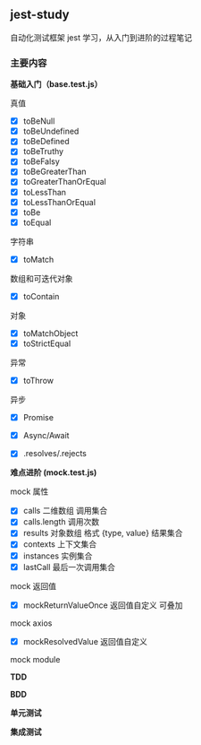## jest-study

自动化测试框架 jest 学习，从入门到进阶的过程笔记

### 主要内容

**基础入门（base.test.js）**

真值
- [x] toBeNull
- [x] toBeUndefined
- [x] toBeDefined
- [x] toBeTruthy
- [x] toBeFalsy
- [x] toBeGreaterThan
- [x] toGreaterThanOrEqual
- [x] toLessThan
- [x] toLessThanOrEqual
- [x] toBe
- [x] toEqual

字符串
- [x] toMatch

数组和可迭代对象
- [x] toContain

对象
- [x] toMatchObject
- [x] toStrictEqual

异常
- [x] toThrow

异步
- [x] Promise
- [x] Async/Await
- [x] .resolves/.rejects


**难点进阶 (mock.test.js)**

mock 属性
- [x] calls 二维数组 调用集合
- [x] calls.length 调用次数
- [x] results 对象数组 格式 {type, value} 结果集合
- [x] contexts 上下文集合
- [x] instances 实例集合
- [x] lastCall 最后一次调用集合

mock 返回值
- [x]  mockReturnValueOnce 返回值自定义 可叠加

mock axios
- [x] mockResolvedValue 返回值自定义

mock module


**TDD**




**BDD**




**单元测试**




**集成测试**




